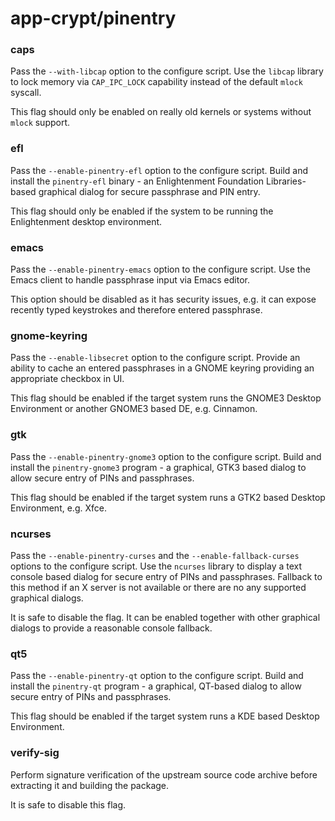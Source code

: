 # app-crypt/pinentry

### caps
Pass the `--with-libcap` option to the configure script. Use the `libcap` library to lock memory via `CAP_IPC_LOCK` capability instead of the default `mlock` syscall.

This flag should only be enabled on really old kernels or systems without `mlock` support.

### efl
Pass the `--enable-pinentry-efl` option to the configure script. Build and install the `pinentry-efl` binary - an Enlightenment Foundation Libraries-based graphical dialog for secure passphrase and PIN entry.

This flag should only be enabled if the system to be running the Enlightenment desktop environment.

### emacs
Pass the `--enable-pinentry-emacs` option to the configure script. Use the Emacs client to handle passphrase input via Emacs editor.

This option should be disabled as it has security issues, e.g. it can expose recently typed keystrokes and therefore entered passphrase.

### gnome-keyring
Pass the `--enable-libsecret` option to the configure script. Provide an ability to cache an entered passphrases in a GNOME keyring providing an appropriate checkbox in UI.

This flag should be enabled if the target system runs the GNOME3 Desktop Environment or another GNOME3 based DE, e.g. Cinnamon.

### gtk
Pass the `--enable-pinentry-gnome3` option to the configure script. Build and install the `pinentry-gnome3` program - a graphical, GTK3 based dialog to allow secure entry of PINs and passphrases.

This flag should be enabled if the target system runs a GTK2 based Desktop Environment, e.g. Xfce.

### ncurses
Pass the `--enable-pinentry-curses` and the `--enable-fallback-curses` options to the configure script. Use the `ncurses` library to display a text console based dialog for secure entry of PINs and passphrases. Fallback to this method if an X server is not available or there are no any supported graphical dialogs.

It is safe to disable the flag. It can be enabled together with other graphical dialogs to provide a reasonable console fallback.

### qt5
Pass the `--enable-pinentry-qt` option to the configure script. Build and install the `pinentry-qt` program - a graphical, QT-based dialog to allow secure entry of PINs and passphrases.

This flag should be enabled if the target system runs a KDE based Desktop Environment.

### verify-sig
Perform signature verification of the upstream source code archive before extracting it and building the package.

It is safe to disable this flag.
